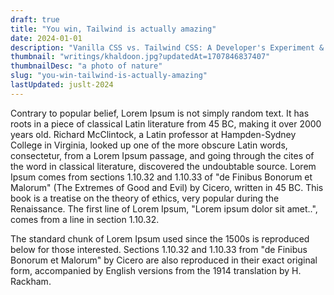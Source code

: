 ```yaml
---
draft: true
title: "You win, Tailwind is actually amazing"
date: 2024-01-01
description: "Vanilla CSS vs. Tailwind CSS: A Developer's Experiment & Review! ️ Learn about the pros and cons of both approaches through a real-world comparison. Explore code structure, efficiency, and design system benefits. Find out which reigns supreme!"
thumbnail: "writings/khaldoon.jpg?updatedAt=1707846837407"
thumbnailDesc: "a photo of nature"
slug: "you-win-tailwind-is-actually-amazing"
lastUpdated: juslt-2024
---
```


Contrary to popular belief, Lorem Ipsum is not simply random text. It has roots in a piece of classical Latin literature from 45 BC, making it over 2000 years old. Richard McClintock, a Latin professor at Hampden-Sydney College in Virginia, looked up one of the more obscure Latin words, consectetur, from a Lorem Ipsum passage, and going through the cites of the word in classical literature, discovered the undoubtable source. Lorem Ipsum comes from sections 1.10.32 and 1.10.33 of "de Finibus Bonorum et Malorum" (The Extremes of Good and Evil) by Cicero, written in 45 BC. This book is a treatise on the theory of ethics, very popular during the Renaissance. The first line of Lorem Ipsum, "Lorem ipsum dolor sit amet..", comes from a line in section 1.10.32.

The standard chunk of Lorem Ipsum used since the 1500s is reproduced below for those interested. Sections 1.10.32 and 1.10.33 from "de Finibus Bonorum et Malorum" by Cicero are also reproduced in their exact original form, accompanied by English versions from the 1914 translation by H. Rackham.
